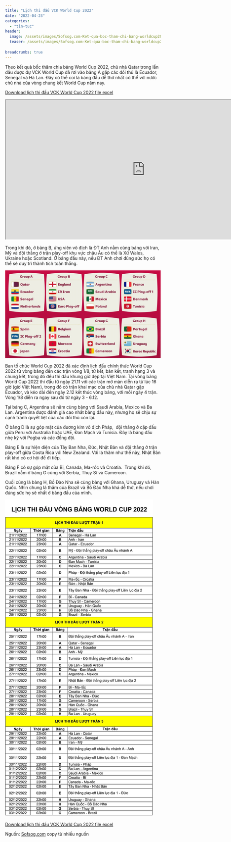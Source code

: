 ```yaml
---
title: "Lịch thi đấu VCK World Cup 2022"
date: "2022-04-23"
categories: 
  - "tin-tuc"
header:
  image: /assets/images/Sofsog.com-Ket-qua-boc-tham-chi-bang-worldcup2022.jpg
  teaser: /assets/images/Sofsog.com-Ket-qua-boc-tham-chi-bang-worldcup2022.jpg

breadcrumbs: true
---
```


Theo kết quả bốc thăm chia bảng World Cup 2022, chủ nhà Qatar trong lần đầu được dự VCK World Cup đã rơi vào bảng A gặp các đối thủ là Ecuador, Senegal và Hà Lan. Đây có thể coi là bảng đấu dễ thở nhất có thể với nước chủ nhà của vòng chung kết World Cup năm nay.

[Download lịch thi đấu VCK World Cup 2022 file excel](https://docs.google.com/spreadsheets/d/1iPiQEtEb5Mfauf4fyMQZk47i4XoYpvx6/edit?usp=sharing&ouid=111507575848115122154&rtpof=true&sd=true)

<iframe width="900" height="450" src="https://docs.google.com/spreadsheets/d/e/2PACX-1vT9d-Llk2Tq_EoMPBkaVQi2mGd3kKKigf1HVH7tPyK8CeQs8HJxWD2-ox0lEUp_QjnWvdF708FPOJyA/pubhtml?widget=true&amp;headers=false"></iframe>

Trong khi đó, ở bảng B, ứng viên vô địch là ĐT Anh nằm cùng bảng với Iran, Mỹ và đội thắng ở trận play-off khu vực châu Âu có thể là Xứ Wales, Ukraine hoặc Scotland. Ở bảng đấu này, nếu ĐT Anh chơi đúng sức họ có thể sẽ duy trì thành tích toàn thắng.

![](/assets/images/Sofsog.com-Ket-qua-boc-tham-chi-bang-worldcup2022.jpg)

Ban tổ chức World Cup 2022 đã xác định lịch đấu chính thức World Cup 2022 từ vòng bảng đến các trận vòng 1/8, tứ kết, bán kết, tranh hạng 3 và chung kết, trong đó đều thi đấu khung giờ đẹp tại Việt Nam. Tại vòng bảng World Cup 2022 thi đấu từ ngày 21.11 với các trận mở màn diễn ra từ lúc 16 giờ (giờ Việt Nam), trong đó có trận khai mạc của chủ nhà Qatar gặp Ecuador, và kéo dài đến ngày 2.12 kết thúc vòng bảng, với mỗi ngày 4 trận. Vòng 1/8 diễn ra ngay sau đó từ ngày 3 - 6.12.

Tại bảng C, Argentina sẽ nằm cùng bảng với Saudi Arabia, Mexico và Ba Lan. Argentina được đánh giá cao nhất bảng đấu này, nhưng họ sẽ chịu sự cạnh tranh quyết liệt của các đối thủ còn lại.

Ở bảng D là sự góp mặt của đương kim vô địch Pháp,  đội thắng ở cặp đấu giữa Peru với Australia hoặc UAE, Đan Mạch và Tunisia. Đây là bảng đấu nhẹ ký với Pogba và các đồng đội.

Bảng E là sự hiện diện của Tây Ban Nha, Đức, Nhật Bản và đội thắng ở trận play-off giữa Costa Rica với New Zealand. Với lá thăm như thế này, Nhật Bản rất khó có cơ hội để đi tiếp.

Bảng F có sự góp mặt của Bỉ, Canada, Ma-rốc và Croatia.  Trong khi đó, Brazil nằm ở bảng G cùng với Serbia, Thụy Sĩ và Cameroon.

Cuối cùng là bảng H, Bồ Đào Nha sẽ cùng bảng với Ghana, Uruguay và Hàn Quốc. Nhìn chung lá thăm của Brazil và Bồ Đào Nha khá dễ thở, nếu chơi đúng sức họ sẽ nhất ở bảng đấu của mình.

![](/assets/images/Sofsog.com-lich-thi-dau-worldcup2022-1.jpg)

[Download lịch thi đấu VCK World Cup 2022 file excel](https://docs.google.com/spreadsheets/d/1iPiQEtEb5Mfauf4fyMQZk47i4XoYpvx6/edit?usp=sharing&ouid=111507575848115122154&rtpof=true&sd=true)

Nguồn: [Sofsog.com](http://sofsog.com) copy từ nhiều nguồn
